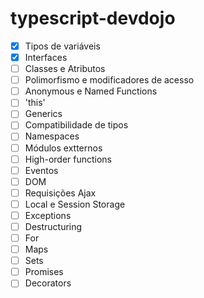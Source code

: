 # typescript-devdojo

- [x] Tipos de variáveis
- [x] Interfaces
- [ ] Classes e Atributos
- [ ] Polimorfismo e modificadores de acesso
- [ ] Anonymous e Named Functions
- [ ] 'this'
- [ ] Generics
- [ ] Compatibilidade de tipos
- [ ] Namespaces
- [ ] Módulos extternos
- [ ] High-order functions
- [ ] Eventos
- [ ] DOM
- [ ] Requisições Ajax
- [ ] Local e Session Storage
- [ ] Exceptions
- [ ] Destructuring
- [ ] For
- [ ] Maps
- [ ] Sets
- [ ] Promises
- [ ] Decorators
